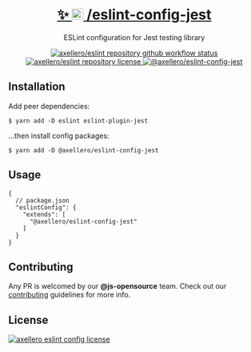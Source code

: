 <h1 align="center">
  <a target="_blank" href="https://axellero.io/en">
    ✨
    <img
      height="22.5"
      src="https://raw.githubusercontent.com/axellero/eslint/main/.github/assets/logo.png"
      alt="axellero logo"
    />
    /eslint-config-jest
  </a>
</h1>

<p align="center">ESLint configuration for Jest testing library</p>

<p align="center">
  <a href="https://github.com/axellero-io/eslint/actions?query=workflow%3A%22Lint+and+Test%22">
    <img
      src="https://github.com/axellero-io/eslint/workflows/Lint%20and%20Test/badge.svg"
      alt="axellero/eslint repository github workflow status"
    />
  </a>
  <a href="https://github.com/axellero-io/eslint/blob/main/LICENSE">
    <img
      src="https://img.shields.io/github/license/axellero/eslint?label=License"
      alt="axellero/eslint repository license"
    />
  </a>
   <a href="https://www.npmjs.com/package/@axellero/eslint-config-jest">
     <img
       src="https://img.shields.io/npm/v/@axellero/eslint-config-jest?color=blue&logo=npm&label="
       alt="@axellero/eslint-config-jest"
     />
   </a>
</p>

## Installation
Add peer dependencies:
```shell
$ yarn add -D eslint eslint-plugin-jest
```
...then install config packages:
```shell
$ yarn add -D @axellero/eslint-config-jest
```

## Usage
```json5
{
  // package.json
  "eslintConfig": {
    "extends": [
      "@axellero/eslint-config-jest"
    ]
  }
}
```

## Contributing
Any PR is welcomed by our **@js-opensource** team.
Check out our [contributing](../../CONTRIBUTING.md) guidelines for more info.

## License
[![axellero eslint config license](https://img.shields.io/github/license/axellero/eslint?label=as%20always&color=informational)](../../LICENSE)
